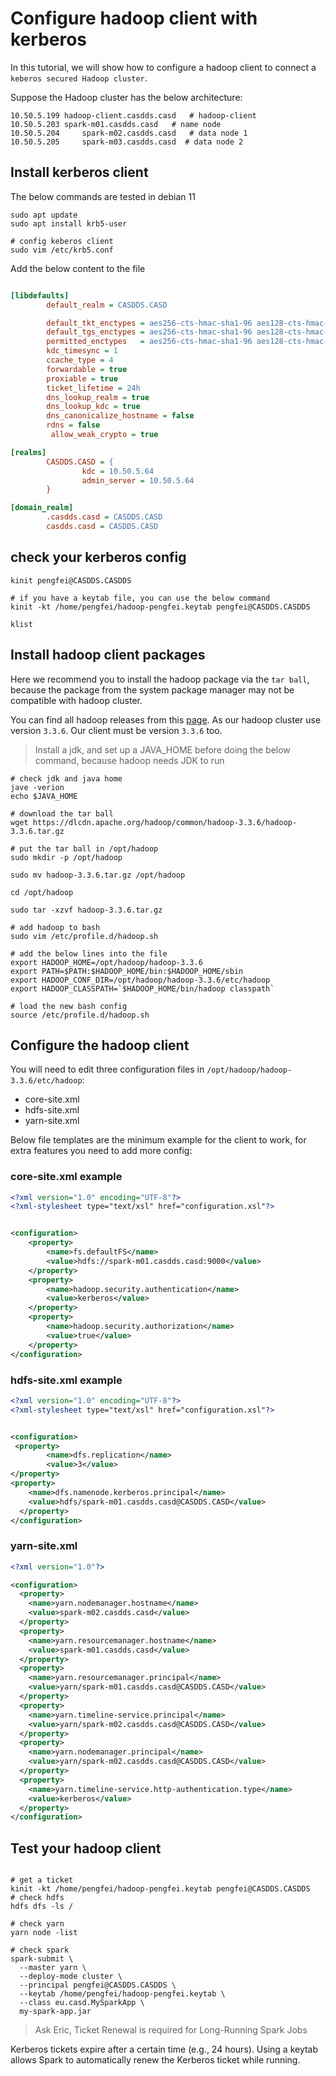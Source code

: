 # Configure hadoop client with kerberos

In this tutorial, we will show how to configure a hadoop client to connect a `keberos secured Hadoop cluster`.

Suppose the Hadoop cluster has the below architecture:

```text
10.50.5.199	hadoop-client.casdds.casd	# hadoop-client
10.50.5.203	spark-m01.casdds.casd	# name node
10.50.5.204     spark-m02.casdds.casd   # data node 1
10.50.5.205     spark-m03.casdds.casd  # data node 2
```
## Install kerberos client

The below commands are tested in debian 11

```shell
sudo apt update
sudo apt install krb5-user

# config keberos client
sudo vim /etc/krb5.conf

```
Add the below content to the file
```ini

[libdefaults]
        default_realm = CASDDS.CASD

        default_tkt_enctypes = aes256-cts-hmac-sha1-96 aes128-cts-hmac-sha1-96
        default_tgs_enctypes = aes256-cts-hmac-sha1-96 aes128-cts-hmac-sha1-96
        permitted_enctypes   = aes256-cts-hmac-sha1-96 aes128-cts-hmac-sha1-96
        kdc_timesync = 1
        ccache_type = 4
        forwardable = true
        proxiable = true
        ticket_lifetime = 24h
        dns_lookup_realm = true
        dns_lookup_kdc = true
        dns_canonicalize_hostname = false
        rdns = false
         allow_weak_crypto = true

[realms]
        CASDDS.CASD = {
                kdc = 10.50.5.64
                admin_server = 10.50.5.64
        }

[domain_realm]
        .casdds.casd = CASDDS.CASD
        casdds.casd = CASDDS.CASD
```

## check your kerberos config

```shell
kinit pengfei@CASDDS.CASDDS

# if you have a keytab file, you can use the below command
kinit -kt /home/pengfei/hadoop-pengfei.keytab pengfei@CASDDS.CASDDS

klist
```


## Install hadoop client packages

Here we recommend you to install the hadoop package via the `tar ball`, because the package from the system package manager
may not be compatible with hadoop cluster.

You can find all hadoop releases from this [page](https://hadoop.apache.org/releases.html). As our hadoop cluster use
version `3.3.6`. Our client must be version `3.3.6` too.

> Install a jdk, and set up a JAVA_HOME before doing the below command, because hadoop needs JDK to run

```shell
# check jdk and java home
jave -verion
echo $JAVA_HOME

# download the tar ball
wget https://dlcdn.apache.org/hadoop/common/hadoop-3.3.6/hadoop-3.3.6.tar.gz

# put the tar ball in /opt/hadoop
sudo mkdir -p /opt/hadoop

sudo mv hadoop-3.3.6.tar.gz /opt/hadoop

cd /opt/hadoop

sudo tar -xzvf hadoop-3.3.6.tar.gz

# add hadoop to bash
sudo vim /etc/profile.d/hadoop.sh

# add the below lines into the file
export HADOOP_HOME=/opt/hadoop/hadoop-3.3.6
export PATH=$PATH:$HADOOP_HOME/bin:$HADOOP_HOME/sbin
export HADOOP_CONF_DIR=/opt/hadoop/hadoop-3.3.6/etc/hadoop
export HADOOP_CLASSPATH=`$HADOOP_HOME/bin/hadoop classpath`

# load the new bash config
source /etc/profile.d/hadoop.sh
```

## Configure the hadoop client

You will need to edit three configuration files in `/opt/hadoop/hadoop-3.3.6/etc/hadoop`:
- core-site.xml
- hdfs-site.xml
- yarn-site.xml

Below file templates are the minimum example for the client to work, for extra features you need to add more config:

### core-site.xml example

```xml
<?xml version="1.0" encoding="UTF-8"?>
<?xml-stylesheet type="text/xsl" href="configuration.xsl"?>


<configuration>
	<property>
        <name>fs.defaultFS</name>
        <value>hdfs://spark-m01.casdds.casd:9000</value>
    </property>
	<property>
        <name>hadoop.security.authentication</name>
        <value>kerberos</value>
    </property>
    <property>
        <name>hadoop.security.authorization</name>
        <value>true</value>
    </property>
</configuration>

```

### hdfs-site.xml example

```xml
<?xml version="1.0" encoding="UTF-8"?>
<?xml-stylesheet type="text/xsl" href="configuration.xsl"?>


<configuration>
 <property>
        <name>dfs.replication</name>
        <value>3</value>
</property>
<property>
    <name>dfs.namenode.kerberos.principal</name>
    <value>hdfs/spark-m01.casdds.casd@CASDDS.CASD</value>
  </property>
</configuration>

```

### yarn-site.xml

```xml
<?xml version="1.0"?>

<configuration>
  <property>
    <name>yarn.nodemanager.hostname</name>
    <value>spark-m02.casdds.casd</value>
  </property>
  <property>
    <name>yarn.resourcemanager.hostname</name>
    <value>spark-m01.casdds.casd</value>
  </property>
  <property>
    <name>yarn.resourcemanager.principal</name>
    <value>yarn/spark-m01.casdds.casd@CASDDS.CASD</value>
  </property>
  <property>
    <name>yarn.timeline-service.principal</name>
    <value>yarn/spark-m02.casdds.casd@CASDDS.CASD</value>
  </property>
  <property>
    <name>yarn.nodemanager.principal</name>
    <value>yarn/spark-m02.casdds.casd@CASDDS.CASD</value>
  </property>
  <property>
    <name>yarn.timeline-service.http-authentication.type</name>
    <value>kerberos</value>
  </property>
</configuration>

```

## Test your hadoop client

```shell

# get a ticket
kinit -kt /home/pengfei/hadoop-pengfei.keytab pengfei@CASDDS.CASDDS
# check hdfs
hdfs dfs -ls /

# check yarn 
yarn node -list

# check spark
spark-submit \
  --master yarn \
  --deploy-mode cluster \
  --principal pengfei@CASDDS.CASDDS \
  --keytab /home/pengfei/hadoop-pengfei.keytab \
  --class eu.casd.MySparkApp \
  my-spark-app.jar
```

> Ask Eric, Ticket Renewal is required for Long-Running Spark Jobs

Kerberos tickets expire after a certain time (e.g., 24 hours). Using a keytab allows Spark to automatically renew the Kerberos ticket while running.

